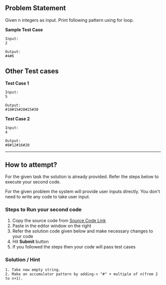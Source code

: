## Problem Statement
Given n integers as input. Print following pattern using for loop.

**Sample Test Case**
```
Input:
2

Output:
#4#6
```

## Other Test cases
**Test Case 1**
```
Input:
5

Output:
#10#15#20#25#30
```
**Test Case 2**
```
Input:
4

Output:
#8#12#16#20
```
---
## How to attempt?
For the given task the solution is already provided. Refer the steps below to execute your second code.

For the given problem the system will provide user inputs directly. You don't need to write any code to take user input.

### Steps to Run your second code
1. Copy the source code from [Source Code Link](https://raw.githubusercontent.com/Aartiarora22/Lab_assignments/main/P3/T3/Main.java)
2. Paste in the editor window on the right
3. Refer the solution code given below and make necessary changes to your code
4. Hit **Submit** button
5. If you followed the steps then your code will pass test cases

### Solution / Hint
```
1. Take new empty string.
2. Make an accumulator pattern by adding-> "#" + multiple of n(from 2 to n+1). 
```


